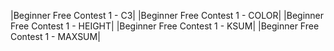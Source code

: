 |Beginner Free Contest 1 - C3|
|Beginner Free Contest 1 - COLOR|
|Beginner Free Contest 1 - HEIGHT|
|Beginner Free Contest 1 - KSUM|
|Beginner Free Contest 1 - MAXSUM|
